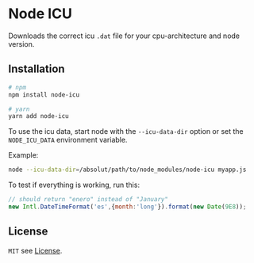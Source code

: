 # Node ICU

Downloads the correct icu `.dat` file for your cpu-architecture and node
version.

## Installation

```bash
# npm
npm install node-icu

# yarn
yarn add node-icu
```

To use the icu data, start node with the `--icu-data-dir` option or set the
`NODE_ICU_DATA` environment variable.

Example:

```bash
node --icu-data-dir=/absolut/path/to/node_modules/node-icu myapp.js
```

To test if everything is working, run this:

```js
// should return "enero" instead of "January"
new Intl.DateTimeFormat('es',{month:'long'}).format(new Date(9E8));
```

## License

`MIT` see [License](License.md).
